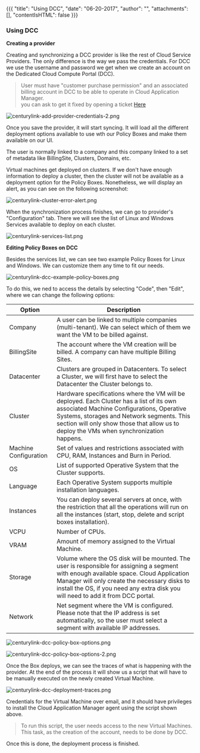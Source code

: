 {{{
"title": "Using DCC",
"date": "06-20-2017",
"author": "",
"attachments": [],
"contentIsHTML": false
}}}

### Using DCC

**Creating a provider**

Creating and synchronizing a DCC provider is like the rest of Cloud Service Providers. The only difference is the way we pass the credentials. For DCC we use the username and password we get when we create an account on the Dedicated Cloud Compute Portal (DCC).

> User must have "customer purchase permission" and an associated billing account in DCC to be able to operate in Cloud Application Manager.<br>
> you can ask to get it fixed by opening a ticket [Here](https://savvisstation.savvis.com)<br>

![centurylink-add-provider-credentials-2.png](../../images/cloud-application-manager/centurylink-add-provider-credentials-2.png)

Once you save the provider, it will start syncing. It will load all the different deployment options available to use wth our Policy Boxes and make them available on our UI.

The user is normally linked to a company and this company linked to a set of metadata like BillingSite, Clusters, Domains, etc.

Virtual machines get deployed on clusters. If we don't have enough information to deploy a cluster, then the cluster will not be available as a deployment option for the Policy Boxes. Nonetheless, we will display an alert, as you can see on the following screenshot:

![centurylink-cluster-error-alert.png](../../images/cloud-application-manager/centurylink-cluster-error-alert.png)

When the synchronization process finishes, we can go to provider's "Configuration" tab. There we will see the list of Linux and Windows Services available to deploy on each cluster.

![centurylink-services-list.png](../../images/cloud-application-manager/centurylink-services-list.png)

**Editing Policy Boxes on DCC**

Besides the services list, we can see two example Policy Boxes for Linux and Windows. We can customize them any time to fit our needs.

![centurylink-dcc-example-policy-boxes.png](../../images/cloud-application-manager/centurylink-dcc-example-policy-boxes.png)

To do this, we ned to access the details by selecting "Code", then "Edit", where we can change the following options:

| Option | Description |
|--------|-------------|
| Company | A user can be linked to multiple companies (multi-tenant). We can select which of them we want the VM to be billed against. |
| BillingSite |	The account where the VM creation will be billed. A company can have multiple Billing Sites. |
| Datacenter | Clusters are grouped in Datacenters. To select a Cluster, we will first have to select the Datacenter the Cluster belongs to. |
| Cluster |	Hardware specifications where the VM will be deployed. Each Cluster has a list of its own associated Machine Configurations, Operative Systems, storages and Network segments. This section will only show those that allow us to deploy the VMs when synchronization happens. |
| Machine Configuration | Set of values and restrictions associated with CPU, RAM, Instances and Burn in Period. |
| OS | List of supported Operative System that the Cluster supports. |
| Language | Each Operative System supports multiple installation languages. |
| Instances | You can deploy several servers at once, with the restriction that all the operations will run on all the instances (start, stop, delete and script boxes installation). |
| VCPU | Number of CPUs. |
| VRAM | Amount of memory assigned to the Virtual Machine. |
| Storage | Volume where the OS disk will be mounted. The user is responsible for assigning a segment with enough available space. Cloud Application Manager will only create the necessary disks to install the OS, if you need any extra disk you will need to add it from DCC portal. |
| Network | Net segment where the VM is configured. Please note that the IP address is set automatically, so the user must select a segment with available IP addresses. |

![centurylink-dcc-policy-box-options.png](../../images/cloud-application-manager/centurylink-dcc-policy-box-options.png)

![centurylink-dcc-policy-box-options-2.png](../../images/cloud-application-manager/centurylink-dcc-policy-box-options-2.png)

Once the Box deploys, we can see the traces of what is happening with the provider. At the end of the process it will show us a script that will have to be manually executed on the newly created Virtual Machine.

![centurylink-dcc-deployment-traces.png](../../images/cloud-application-manager/centurylink-dcc-deployment-traces.png)

Credentials for the Virtual Machine over email, and it should have privileges to install the Cloud Application Manager agent using the script shown above.

> To run this script, the user needs access to the new Virtual Machines. This task, as the creation of the account, needs to be done by DCC.<br>

Once this is done, the deployment process is finished.